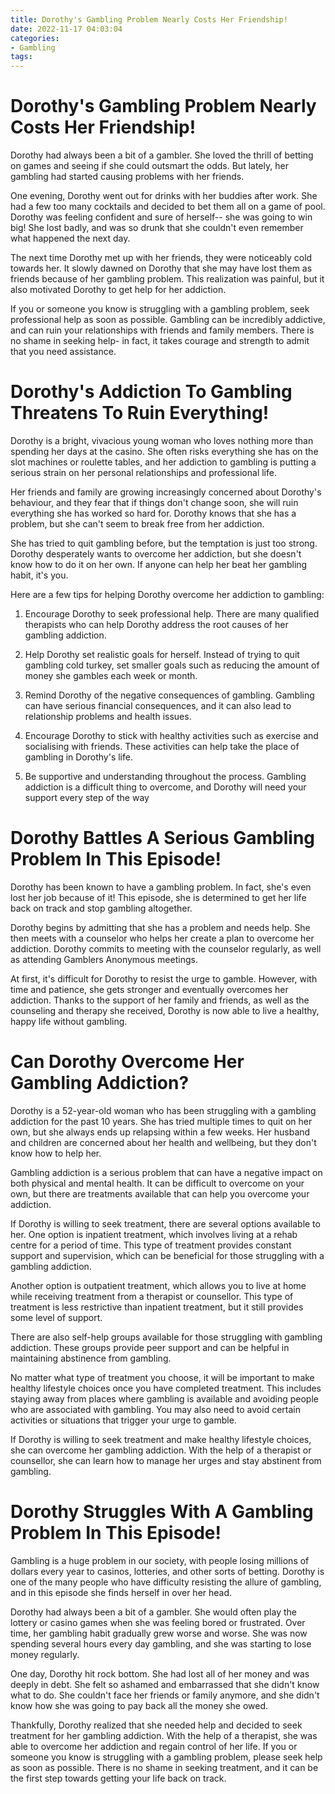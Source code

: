```yaml
---
title: Dorothy's Gambling Problem Nearly Costs Her Friendship!
date: 2022-11-17 04:03:04
categories:
- Gambling
tags:
---
```



#  Dorothy's Gambling Problem Nearly Costs Her Friendship!

Dorothy had always been a bit of a gambler. She loved the thrill of betting on games and seeing if she could outsmart the odds. But lately, her gambling had started causing problems with her friends.

One evening, Dorothy went out for drinks with her buddies after work. She had a few too many cocktails and decided to bet them all on a game of pool. Dorothy was feeling confident and sure of herself-- she was going to win big! She lost badly, and was so drunk that she couldn't even remember what happened the next day.

The next time Dorothy met up with her friends, they were noticeably cold towards her. It slowly dawned on Dorothy that she may have lost them as friends because of her gambling problem. This realization was painful, but it also motivated Dorothy to get help for her addiction.

If you or someone you know is struggling with a gambling problem, seek professional help as soon as possible. Gambling can be incredibly addictive, and can ruin your relationships with friends and family members. There is no shame in seeking help- in fact, it takes courage and strength to admit that you need assistance.

#  Dorothy's Addiction To Gambling Threatens To Ruin Everything!

Dorothy is a bright, vivacious young woman who loves nothing more than spending her days at the casino. She often risks everything she has on the slot machines or roulette tables, and her addiction to gambling is putting a serious strain on her personal relationships and professional life.

Her friends and family are growing increasingly concerned about Dorothy's behaviour, and they fear that if things don't change soon, she will ruin everything she has worked so hard for. Dorothy knows that she has a problem, but she can't seem to break free from her addiction.

She has tried to quit gambling before, but the temptation is just too strong. Dorothy desperately wants to overcome her addiction, but she doesn't know how to do it on her own. If anyone can help her beat her gambling habit, it's you.

Here are a few tips for helping Dorothy overcome her addiction to gambling:

1. Encourage Dorothy to seek professional help. There are many qualified therapists who can help Dorothy address the root causes of her gambling addiction.

2. Help Dorothy set realistic goals for herself. Instead of trying to quit gambling cold turkey, set smaller goals such as reducing the amount of money she gambles each week or month.

3. Remind Dorothy of the negative consequences of gambling. Gambling can have serious financial consequences, and it can also lead to relationship problems and health issues.

4. Encourage Dorothy to stick with healthy activities such as exercise and socialising with friends. These activities can help take the place of gambling in Dorothy's life.

5. Be supportive and understanding throughout the process. Gambling addiction is a difficult thing to overcome, and Dorothy will need your support every step of the way

#  Dorothy Battles A Serious Gambling Problem In This Episode!

Dorothy has been known to have a gambling problem. In fact, she's even lost her job because of it! This episode, she is determined to get her life back on track and stop gambling altogether.

Dorothy begins by admitting that she has a problem and needs help. She then meets with a counselor who helps her create a plan to overcome her addiction. Dorothy commits to meeting with the counselor regularly, as well as attending Gamblers Anonymous meetings.

At first, it's difficult for Dorothy to resist the urge to gamble. However, with time and patience, she gets stronger and eventually overcomes her addiction. Thanks to the support of her family and friends, as well as the counseling and therapy she received, Dorothy is now able to live a healthy, happy life without gambling.

#  Can Dorothy Overcome Her Gambling Addiction?

Dorothy is a 52-year-old woman who has been struggling with a gambling addiction for the past 10 years. She has tried multiple times to quit on her own, but she always ends up relapsing within a few weeks. Her husband and children are concerned about her health and wellbeing, but they don't know how to help her.

Gambling addiction is a serious problem that can have a negative impact on both physical and mental health. It can be difficult to overcome on your own, but there are treatments available that can help you overcome your addiction.

If Dorothy is willing to seek treatment, there are several options available to her. One option is inpatient treatment, which involves living at a rehab centre for a period of time. This type of treatment provides constant support and supervision, which can be beneficial for those struggling with a gambling addiction.

Another option is outpatient treatment, which allows you to live at home while receiving treatment from a therapist or counsellor. This type of treatment is less restrictive than inpatient treatment, but it still provides some level of support.

There are also self-help groups available for those struggling with gambling addiction. These groups provide peer support and can be helpful in maintaining abstinence from gambling.

No matter what type of treatment you choose, it will be important to make healthy lifestyle choices once you have completed treatment. This includes staying away from places where gambling is available and avoiding people who are associated with gambling. You may also need to avoid certain activities or situations that trigger your urge to gamble.

If Dorothy is willing to seek treatment and make healthy lifestyle choices, she can overcome her gambling addiction. With the help of a therapist or counsellor, she can learn how to manage her urges and stay abstinent from gambling.

#  Dorothy Struggles With A Gambling Problem In This Episode!

Gambling is a huge problem in our society, with people losing millions of dollars every year to casinos, lotteries, and other sorts of betting. Dorothy is one of the many people who have difficulty resisting the allure of gambling, and in this episode she finds herself in over her head.

Dorothy had always been a bit of a gambler. She would often play the lottery or casino games when she was feeling bored or frustrated. Over time, her gambling habit gradually grew worse and worse. She was now spending several hours every day gambling, and she was starting to lose money regularly.

One day, Dorothy hit rock bottom. She had lost all of her money and was deeply in debt. She felt so ashamed and embarrassed that she didn't know what to do. She couldn't face her friends or family anymore, and she didn't know how she was going to pay back all the money she owed.

Thankfully, Dorothy realized that she needed help and decided to seek treatment for her gambling addiction. With the help of a therapist, she was able to overcome her addiction and regain control of her life. If you or someone you know is struggling with a gambling problem, please seek help as soon as possible. There is no shame in seeking treatment, and it can be the first step towards getting your life back on track.